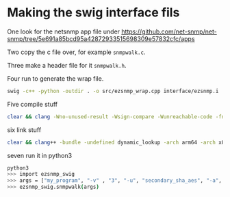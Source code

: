 # Making the swig interface fils

One look for the netsnmp app file under <https://github.com/net-snmp/net-snmp/tree/5e691a85bcd95a42872933515698309e57832cfc/apps>

Two copy the c file over, for example `snmpwalk.c`.

Three make a header file for it `snmpwalk.h`.

Four run to generate the wrap file.

```bash
swig -c++ -python -outdir . -o src/ezsnmp_wrap.cpp interface/ezsnmp.i
```

Five compile stuff

```bash
clear && clang -Wno-unused-result -Wsign-compare -Wunreachable-code -fno-common -dynamic -DNDEBUG -g -fwrapv -O3 -Wall -iwithsysroot/System/Library/Frameworks/System.framework/PrivateHeaders -iwithsysroot/Applications/Xcode.app/Contents/Developer/Library/Frameworks/Python3.framework/Versions/3.9/Headers -arch arm64 -arch x86_64 -Werror=implicit-function-declaration -Wno-error=unreachable-code -I/opt/homebrew/Cellar/net-snmp/5.9.4/include -I/opt/homebrew/Cellar/openssl@3/3.3.1/include -I/Users/carlossantos/Documents/GitHub/ezsnmp/.venv/include -I/Library/Developer/CommandLineTools/Library/Frameworks/Python3.framework/Versions/3.9/include/python3.9 -I./include/ -c src/snmpwalk.c  src/snmpget.c src/snmpbulkwalk.c src/snmpbulkget.c src/ezsnmp_wrap.c src/helpers.c -std=c17 -Wunused-function -fpermissive
```

six link stuff

```bash
clear && clang++ -bundle -undefined dynamic_lookup -arch arm64 -arch x86_64 -Wl,-headerpad,0x1000 snmpwalk.o snmpget.o snmpbulkwalk.o snmpbulkget.o ezsnmp_wrap.o -L/opt/homebrew/opt/openssl@3/lib -L/opt/homebrew/Cellar/net-snmp/5.9.4/lib -L/opt/homebrew/Cellar/net-snmp/5.9.4/lib -L/opt/homebrew/Cellar/openssl@3/3.3.1/lib -lnetsnmp -lcrypto -o _ezsnmp_swig.so -flat_namespace -framework CoreFoundation -framework CoreServices -framework DiskArbitration -framework IOKit 
```

seven run it in python3

```bash
python3
>>> import ezsnmp_swig
>>> args = ["my_program", "-v" , "3", "-u", "secondary_sha_aes", "-a", "SHA", "-A", "auth_second", "-x", "AES", "-X" ,"priv_second", "-l", "authPriv", "localhost:11161"]
>>> ezsnmp_swig.snmpwalk(args)
```
